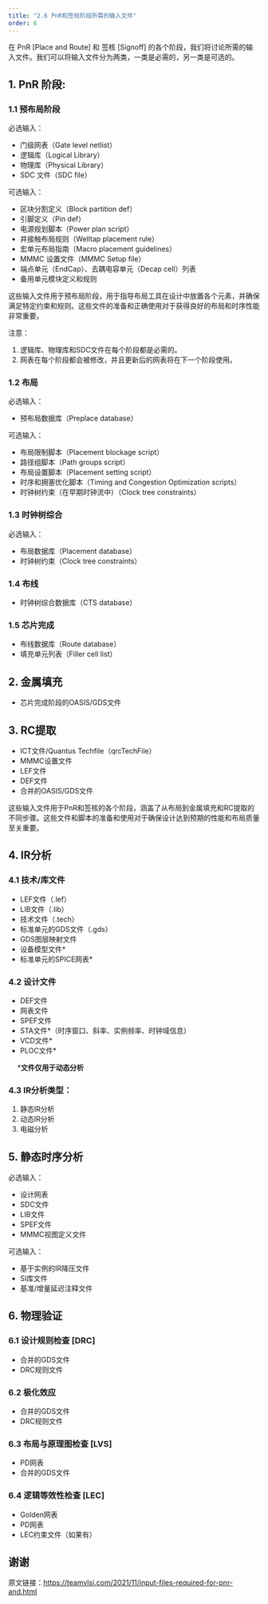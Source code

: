 ```yaml
---
title: "2.6 PnR和签核阶段所需的输入文件"
order: 6
---
```


在 PnR [Place and Route] 和 签核 [Signoff] 的各个阶段，我们将讨论所需的输入文件。我们可以将输入文件分为两类，一类是必需的，另一类是可选的。

## 1. PnR 阶段:

### 1.1 预布局阶段

必选输入：

- 门级网表（Gate level netlist）
- 逻辑库（Logical Library）
- 物理库（Physical Library）
- SDC 文件（SDC file）

可选输入：

- 区块分割定义（Block partition def）
- 引脚定义（Pin def）
- 电源规划脚本（Power plan script）
- 井接触布局规则（Welltap placement rule）
- 宏单元布局指南（Macro placement guidelines）
- MMMC 设置文件（MMMC Setup file）
- 端点单元（EndCap）、去耦电容单元（Decap cell）列表
- 备用单元模块定义和规则

这些输入文件用于预布局阶段，用于指导布局工具在设计中放置各个元素，并确保满足特定约束和规则。这些文件的准备和正确使用对于获得良好的布局和时序性能非常重要。

注意：

1. 逻辑库、物理库和SDC文件在每个阶段都是必需的。
2. 网表在每个阶段都会被修改，并且更新后的网表将在下一个阶段使用。

### 1.2 布局

必选输入：

- 预布局数据库（Preplace database）

可选输入：

- 布局限制脚本（Placement blockage script）
- 路径组脚本（Path groups script）
- 布局设置脚本（Placement setting script）
- 时序和拥塞优化脚本（Timing and Congestion Optimization scripts）
- 时钟树约束（在早期时钟流中）（Clock tree constraints）

### 1.3 时钟树综合

必选输入：

- 布局数据库（Placement database）
- 时钟树约束（Clock tree constraints）

### 1.4 布线

- 时钟树综合数据库（CTS database）

### 1.5 芯片完成

- 布线数据库（Route database）
- 填充单元列表（Filler cell list）

## 2. 金属填充

- 芯片完成阶段的OASIS/GDS文件

## 3. RC提取

- ICT文件/Quantus Techfile（qrcTechFile）
- MMMC设置文件
- LEF文件
- DEF文件
- 合并的OASIS/GDS文件

这些输入文件用于PnR和签核的各个阶段，涵盖了从布局到金属填充和RC提取的不同步骤。这些文件和脚本的准备和使用对于确保设计达到预期的性能和布局质量至关重要。

## 4. IR分析

### 4.1 技术/库文件

- LEF文件（.lef）
- LIB文件（.lib）
- 技术文件（.tech）
- 标准单元的GDS文件（.gds）
- GDS图层映射文件
- 设备模型文件*
- 标准单元的SPICE网表*

### 4.2 设计文件

- DEF文件
- 网表文件
- SPEF文件
- STA文件*（时序窗口、斜率、实例频率、时钟域信息）
- VCD文件*
- PLOC文件*

&emsp; ***文件仅用于动态分析**

### 4.3 IR分析类型：

1. 静态IR分析
2. 动态IR分析
3. 电磁分析

## 5. 静态时序分析

必选输入：

- 设计网表
- SDC文件
- LIB文件
- SPEF文件
- MMMC视图定义文件 

可选输入：
- 基于实例的IR降压文件
- SI库文件
- 基准/增量延迟注释文件

## 6. 物理验证

### 6.1 设计规则检查 [DRC]

- 合并的GDS文件
- DRC规则文件

### 6.2 极化效应

- 合并的GDS文件
- DRC规则文件

### 6.3 布局与原理图检查 [LVS]

- PD网表
- 合并的GDS文件

### 6.4 逻辑等效性检查 [LEC]

- Golden网表
- PD网表
- LEC约束文件（如果有）

## 谢谢

原文链接：https://teamvlsi.com/2021/11/input-files-required-for-pnr-and.html